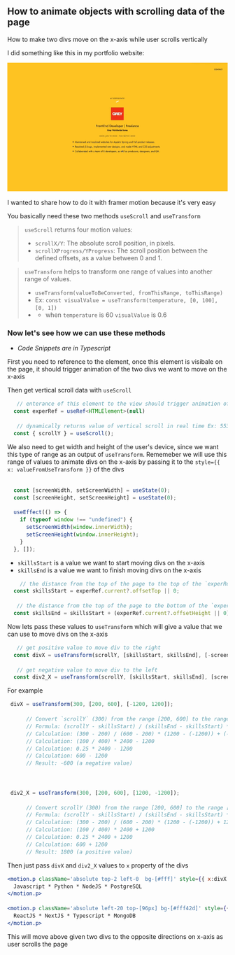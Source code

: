 ## How to animate objects with scrolling data of the page 

How to make two divs move on the x-axis while user scrolls vertically 

I did something like this in my portfolio website:

![Scroll Animation Demo](https://github.com/abroroo/til/blob/main/Framer%20Motion/scrollDemo.gif?raw=true)

I wanted to share how to do it with framer motion because it's very easy

You basically need these two methods `useScroll` and `useTransform`

> `useScroll` returns four motion values:
>  - `scrollX/Y`: The absolute scroll position, in pixels.
>  - `scrollXProgress/YProgress`: The scroll position between the defined offsets, as a value between 0 and 1.


> `useTransform` helps to transform one range of values into another range of values.
> - `useTransform(valueToBeConverted, fromThisRange, toThisRange)`
> - Ex: `const visualValue = useTransform(temperature, [0, 100], [0, 1])`
> - - when `temperature` is 60 `visualValue` is 0.6 



### Now let's see how we can use these methods
- _Code Snippets are in Typescript_

First you need to reference to the element, once this element is visibale on the page, it should trigger animation of the two divs we want to move on the x-axis 

Then get vertical scroll data with `useScroll`

```typescript
   // enterance of this element to the view should trigger animation of two divs on the x-axis
  const experRef = useRef<HTMLElement>(null)

   // dynamically returns value of vertical scroll in real time Ex: 553 pixels from the top of the page
  const { scrollY } = useScroll();

```


We also need to get width and height of the user's device, since we want this type of range as an output of  `useTransform`. Rememeber we will use this range of values to animate divs on the x-axis by passing it to the `style={{ x: valueFromUseTransform }}` of the divs

```typescript

  const [screenWidth, setScreenWidth] = useState(0);
  const [screenHeight, setScreenHeight] = useState(0);

  useEffect(() => {
    if (typeof window !== "undefined") {
      setScreenWidth(window.innerWidth);
      setScreenHeight(window.innerHeight);
    }
  }, []);

```

 - `skillsStart` is a value we want to start moving divs on the x-axis
 - `skillsEnd` is a value we want to finish moving divs on the x-axis

```typescript
    // the distance from the top of the page to the top of the `experRef` element.
  const skillsStart = experRef.current?.offsetTop || 0;

   // the distance from the top of the page to the bottom of the `experRef` element.
  const skillsEnd = skillsStart + (experRef.current?.offsetHeight || 0);

```


Now lets pass these values to `useTransform` which will give a value that we can use to move divs on the x-axis


```typescript
   // get positive value to move div to the right 
  const divX = useTransform(scrollY, [skillsStart, skillsEnd], [-screenWidth, screenWidth]);
     
   // get negative value to move div to the left
  const div2_X = useTransform(scrollY, [skillsStart, skillsEnd], [screenWidth, -screenWidth]);

```
For example 


```javascript
 divX = useTransform(300, [200, 600], [-1200, 1200]);

      // Convert `scrollY` (300) from the range [200, 600] to the range [-1200, 1200]
      // Formula: (scrollY - skillsStart) / (skillsEnd - skillsStart) * (1200 - (-1200)) + (-1200)
      // Calculation: (300 - 200) / (600 - 200) * (1200 - (-1200)) + (-1200)
      // Calculation: (100 / 400) * 2400 - 1200
      // Calculation: 0.25 * 2400 - 1200
      // Calculation: 600 - 1200
      // Result: -600 (a negative value)



 div2_X = useTransform(300, [200, 600], [1200, -1200]);

      // Convert scrollY (300) from the range [200, 600] to the range [1200, -1200]
      // Formula: (scrollY - skillsStart) / (skillsEnd - skillsStart) * (1200 - (-1200)) + 1200
      // Calculation: (300 - 200) / (600 - 200) * (1200 - (-1200)) + 1200
      // Calculation: (100 / 400) * 2400 + 1200
      // Calculation: 0.25 * 2400 + 1200
      // Calculation: 600 + 1200
      // Result: 1800 (a positive value)
```

Then just pass `divX` and `div2_X` values to `x` property of the divs


```jsx
<motion.p className='absolute top-2 left-0  bg-[#fff]' style={{ x:divX }}>
  Javascript * Python * NodeJS * PostgreSQL
</motion.p>

<motion.p className='absolute left-20 top-[96px] bg-[#fff42d]' style={{ x: div2_X }}>
  ReactJS * NextJS * Typescript * MongoDB
</motion.p>

```


This will move above given two divs to the opposite directions on x-axis as user scrolls the page 
